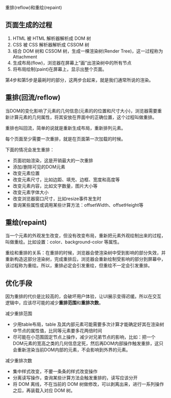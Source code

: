 重排(reflow)和重绘(repaint)

## 页面生成的过程

1. HTML 被 HTML 解析器解析成 DOM 树
2. CSS 被 CSS 解析器解析成 CSSOM 树
3. 结合 DOM 树和 CSSOM 树，生成一棵渲染树(Render Tree)，这一过程称为 Attachment
4. 生成布局(flow)，浏览器在屏幕上”画”出渲染树中的所有节点
5. 将布局绘制(paint)在屏幕上，显示出整个页面。

第4步和第5步是最耗时的部分，这两步合起来，就是我们通常所说的渲染。

## 重排(回流/reflow)

当DOM的变化影响了元素的几何信息(元素的的位置和尺寸大小)，浏览器需要重新计算元素的几何属性，将其安放在界面中的正确位置，这个过程叫做重排。

重排也叫回流，简单的说就是重新生成布局，重新排列元素。

每个页面至少需要一次重排，就是在页面第一次加载的时候。

下面的情况会发生重排：

- 页面初始渲染，这是开销最大的一次重排
- 添加/删除可见的DOM元素
- 改变元素位置
- 改变元素尺寸，比如边距、填充、边框、宽度和高度等
- 改变元素内容，比如文字数量，图片大小等
- 改变元素字体大小
- 改变浏览器窗口尺寸，比如resize事件发生时
- 查询某些属性或调用某些计算方法：offsetWidth、offsetHeight等

## 重绘(repaint)

当一个元素的外观发生改变，但没有改变布局，重新把元素外观绘制出来的过程，叫做重绘。比如设置：color、background-color 等属性。

重绘和重排的关系：在重排的时候，浏览器会使渲染树中受到影响的部分失效，并重新构造这部分渲染树，完成重排后，浏览器会重新绘制受影响的部分到屏幕中，该过程称为重绘。所以，重排必定会引发重绘，但重绘不一定会引发重排。

## 优化手段

因为重排的代价是比较高的，会破坏用户体验，让UI展示变得迟缓。所以在交互逻辑中，应该尽可能的减少**重排范围**和**重排次数**。

减少重排范围

- 少用table布局，table 及其内部元素可能需要多次计算才能确定好其在渲染树中节点的属性值，比同等元素要多花两倍时间
- 尽可能在小范围固定节点上操作，减少对兄弟节点的影响，比如：把一个DOM元素的宽高之类的几何信息定死，然后再DOM内部操作触发重排，这只会重新渲染当前DOM内部的元素，不会影响到外界的元素。

减少重排次数

- 集中样式改变，不要一条条的样式改变操作
- 分离读写操作，查询某些计算方法会触发重排的，读写应该分开
- 将 DOM 离线，不在当前的 DOM 树做修改，可以剥离出来，进行一系列操作之后，再装载入对应 DOM 树。